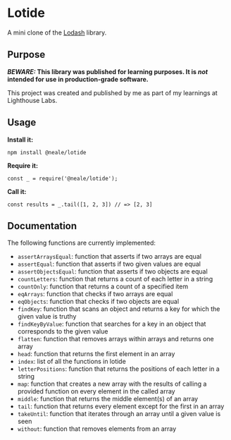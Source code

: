 # Lotide

A mini clone of the [Lodash](https://lodash.com) library.

## Purpose

**_BEWARE:_ This library was published for learning purposes. It is _not_ intended for use in production-grade software.**

This project was created and published by me as part of my learnings at Lighthouse Labs. 

## Usage

**Install it:**

`npm install @neale/lotide`

**Require it:**

`const _ = require('@neale/lotide');`

**Call it:**

`const results = _.tail([1, 2, 3]) // => [2, 3]`

## Documentation

The following functions are currently implemented:

* `assertArraysEqual`: function that asserts if two arrays are equal
* `assertEqual`: function that asserts if two given values are equal
* `assertObjectsEqual`: function that asserts if two objects are equal
* `countLetters`: function that returns a count of each letter in a string
* `countOnly`: function that returns a count of a specified item 
* `eqArrays`: function that checks if two arrays are equal
* `eqObjects`: function that checks if two objects are equal
* `findKey`: function that scans an object and returns a key for which the given value is truthy
* `findKeyByValue`: function that searches for a key in an object that corresponds to the given value
* `flatten`: function that removes arrays within arrays and returns one array
* `head`: function that returns the first element in an array
* `index`: list of all the functions in lotide
* `letterPositions`: function that returns the positions of each letter in a string 
* `map`: function that creates a new array with the results of calling a provided function on every element in the called array 
* `middle`: function that returns the middle element(s) of an array 
* `tail`: function that returns every element except for the first in an array 
* `takeUntil`: function that iterates through an array until a given value is seen
* `without`: function that removes elements from an array 